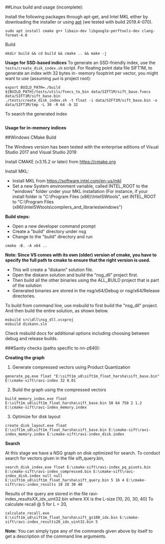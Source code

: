 ##Linux build and usage (incomplete):

Install the following packages through apt-get, and Intel MKL either by downloading the installer or using [apt](https://software.intel.com/en-us/articles/installing-intel-free-libs-and-python-apt-repo) (we tested with build 2019.4-070).
```
sudo apt install cmake g++ libaio-dev libgoogle-perftools-dev clang-format-4.0
```

Build
```
mkdir build && cd build && cmake .. && make -j 
```

**Usage for SSD-based indices**
To generate an SSD-friendly index, use the `tests/create_disk_index.sh` script. 
For floating point data file SIFT1M, to generate an index with 32 bytes in-
memory fooptrint per vector, you might want to use (assuming `pwd` is project root):
```
export BUILD_PATH=./build
${BUILD_PATH}/tests/utils/fvecs_to_bin data/SIFT1M/sift_base.fvecs data/SIFT1M/sift_base.bin
./tests/create_disk_index.sh -t float -i data/SIFT1M/sift_base.bin -o data/SIFT1M/tmp -L 30 -R 64 -b 32
```

To search the generated index
```
```

**Usage for in-memory indices**



##Windows CMake Build

The Windows version has been tested with the enterprise editions of Visual Studio 2017 and Visual Studio 2019

Install CMAKE (v3.15.2 or later) from https://cmake.org

Install MKL:
-	Install MKL from https://software.intel.com/en-us/mkl
-	Set a new System environment variable, called INTEL_ROOT to the "windows" folder under your MKL installation
	(For instance, if your install folder is "C:\Program Files (x86)\IntelSWtools", set INTEL_ROOT to "C:\Program Files (x86)\IntelSWtools\compilers_and_libraries\windows")

**Build steps:**
-	Open a new developer command prompt
-	Create a "build" directory under nsg
-	Change to the "build" directory and run  
```
cmake -B. -A x64 ..
```
**Note: Since VS comes with its own (older) version of cmake, you have to specify the full path to cmake to ensure that the right version is used.**
-	This will create a “diskann” solution file.
-	Open the diskann solution and build the “nsg_dll” project first. 
- 	Then build all the other binaries using the ALL_BUILD project that is part of the solution
- 	Generated binaries are stored in the nsg/x64/Debug or nsg/x64/Release directories.

To build from command line, use msbuild to first build the "nsg_dll" project. And then build the entire solution, as shown below.
```
msbuild src\dll\nsg_dll.vcxproj
msbuild diskann.sln
```
Check msbuild docs for additional options including choosing between debug and release builds.

###Sanity checks (paths specific to nn-z840): 

**Creating the graph**

1. Generate compressed vectors using Product Quantization
```
generate_pq.exe float "E:\sift1m_u8\sift1m_float_harsha\sift_base.bin" E:\cmake-sift\ravi-index 32 0.01
```

2. Build the graph using the compressed vectors
```
build_memory_index.exe float E:\sift1m_u8\sift1m_float_harsha\sift_base.bin 50 64 750 2 1.2 E:\cmake-sift\ravi-index_memory.index
```

3. Optimize for disk layout
```
create_disk_layout.exe float E:\sift1m_u8\sift1m_float_harsha\sift_base.bin E:\cmake-sift\ravi-index_memory.index E:\cmake-sift\ravi-index_disk.index
```

**Search**

At this stage we have a NSG graph on disk optimized for search. To conduct search for vectors given in the file sift_query.bin, 
```
search_disk_index.exe float E:\cmake-sift\ravi-index_pq_pivots.bin E:\cmake-sift\ravi-index_compressed.bin E:\cmake-sift\ravi-index_disk.index null null E:\sift1m_u8\sift1m_float_harsha\sift_query.bin 5 16 4 E:\cmake-sift\ravi-index_results 10 20 30 40
```
Results of the query are stored in the file ravi-index_resultsXX_idx_uint32.bin where XX is the L-size [10, 20, 30, 40]
To calculate recall @ 5 for L = 20, 
```
calculate_recall.exe E:\sift1m_u8\sift1m_float_harsha\sift_gs100_idx.bin E:\cmake-sift\ravi-index_results20_idx_uint32.bin 5
```

**Note:** You can simply type any of the commands given above by itself to get a description of the command line arguments.


